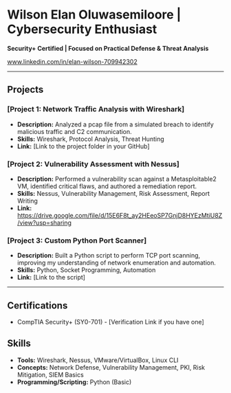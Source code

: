 # Wilson Elan Oluwasemiloore | Cybersecurity Enthusiast

**Security+ Certified | Focused on Practical Defense & Threat Analysis**

www.linkedin.com/in/elan-wilson-709942302

---

## Projects

### [Project 1: Network Traffic Analysis with Wireshark]
*   **Description:** Analyzed a pcap file from a simulated breach to identify malicious traffic and C2 communication.
*   **Skills:** Wireshark, Protocol Analysis, Threat Hunting
*   **Link:** [Link to the project folder in your GitHub]

### [Project 2: Vulnerability Assessment with Nessus]
*   **Description:** Performed a vulnerability scan against a Metasploitable2 VM, identified critical flaws, and authored a remediation report.
*   **Skills:** Nessus, Vulnerability Management, Risk Assessment, Report Writing
*   **Link:** https://drive.google.com/file/d/15E6F8t_ay2HEeoSP7GnjD8HYEzMtiU8Z/view?usp=sharing

### [Project 3: Custom Python Port Scanner]
*   **Description:** Built a Python script to perform TCP port scanning, improving my understanding of network enumeration and automation.
*   **Skills:** Python, Socket Programming, Automation
*   **Link:** [Link to the script]

---
## Certifications
*   CompTIA Security+ (SY0-701) - [Verification Link if you have one]

## Skills
*   **Tools:** Wireshark, Nessus, VMware/VirtualBox, Linux CLI
*   **Concepts:** Network Defense, Vulnerability Management, PKI, Risk Mitigation, SIEM Basics
*   **Programming/Scripting:** Python (Basic)
